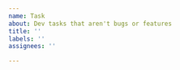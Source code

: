 ```yaml
---
name: Task
about: Dev tasks that aren't bugs or features
title: ''
labels: ''
assignees: ''

---
```



